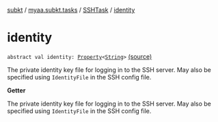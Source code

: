 [subkt](../../index.md) / [myaa.subkt.tasks](../index.md) / [SSHTask](index.md) / [identity](./identity.md)

# identity

`abstract val identity: `[`Property`](https://docs.gradle.org/current/javadoc/org/gradle/api/provider/Property.html)`<`[`String`](https://kotlinlang.org/api/latest/jvm/stdlib/kotlin/-string/index.html)`>` [(source)](https://github.com/Myaamori/SubKt/blob/0.1.9/src/main/kotlin/myaa/subkt/tasks/tasks.kt#L1892)

The private identity key file for logging in to the SSH server.
May also be specified using `IdentityFile` in the SSH config file.

**Getter**

The private identity key file for logging in to the SSH server.
May also be specified using `IdentityFile` in the SSH config file.

